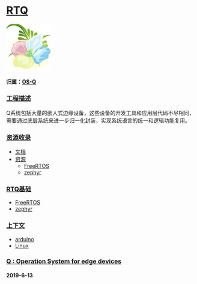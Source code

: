 ﻿# [RTQ](https://github.com/OS-Q/RTQ)

[![sites](OS-Q/OS-Q.png)](http://www.OS-Q.com)

#### 归属：[OS-Q](https://github.com/OS-Q/OS-Q)

### [工程描述](https://github.com/OS-Q/RTQ/wiki) 

Q系统包括大量的嵌入式边缘设备，这些设备的开发工具和应用层代码不尽相同，需要通过底层系统来进一步归一化封装，实现系统语言的统一和逻辑功能复用。

### [资源收录](OS-Q/)

* [文档](docs/)
* [资源](src/)
    * [FreeRTOS](src/FreeRTOS)
    * [zephyr](src/zephyr)

### [RTQ基础](OS-Q/)

* [FreeRTOS](https://github.com/OS-Q/FreeRTOS)
* [zephyr](https://github.com/OS-Q/zephyr)

### [上下文](OS-Q/)

* [arduino](https://github.com/OS-Q/arduino)
* [Linux](https://github.com/OS-Q/Linux)


### [Q : Operation System for edge devices](http://www.OS-Q.com/RTQ)
####  2019-6-13
